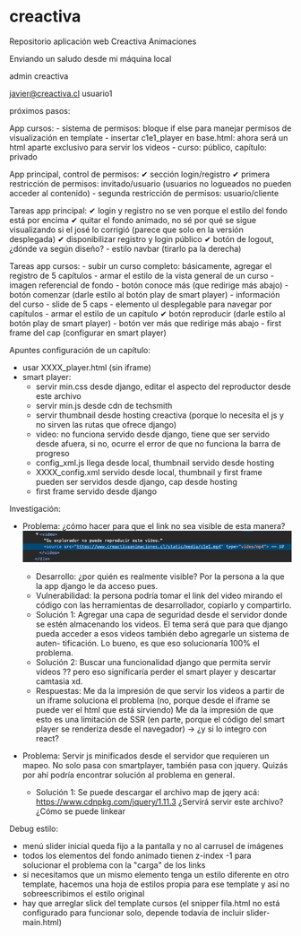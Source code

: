 # creactiva
Repositorio aplicación web Creactiva Animaciones

Enviando un saludo desde mi máquina local

admin
creactiva

javier@creactiva.cl
usuario1

próximos pasos:

App cursos:
    - sistema de permisos: bloque if else para manejar permisos de visualización en template
    - insertar c1e1_player en base.html: ahora será un html aparte exclusivo para servir los videos
    - curso: público, capítulo: privado

App principal, control de permisos:
    ✔ sección login/registro
    ✔ primera restricción de permisos: invitado/usuario (usuarios no logueados no pueden acceder al contenido)
    - segunda restricción de permisos: usuario/cliente

Tareas app principal:
    ✔ login y registro no se ven porque el estilo del fondo está por encima
    ✔ quitar el fondo animado, no sé por qué se sigue visualizando si el josé lo corrigió (parece que  solo
    en la versión desplegada)
    ✔ disponibilizar registro y login público
    ✔ botón de logout, ¿dónde va según diseño?
    - estilo navbar (tirarlo pa la derecha)

Tareas app cursos:
    - subir un curso completo: básicamente, agregar el registro de 5 capítulos
    - armar el estilo de la vista general de un curso
        - imagen referencial de fondo
        - botón conoce más (que redirige más abajo)
        - botón comenzar (darle estilo al botón play de smart player)
        - información del curso
        - slide de 5 caps
        - elemento ul desplegable para navegar por capítulos
    - armar el estilo de un capítulo
        ✔ botón reproducir (darle estilo al botón play de smart player)
        - botón ver más que redirige más abajo
        - first frame del cap (configurar en smart player)


Apuntes configuración de un capítulo:
- usar XXXX_player.html (sin iframe)
- smart player:
    - servir min.css desde django, editar el aspecto del reproductor desde este archivo
    - servir min.js desde cdn de techsmith
    - servir thumbnail desde hosting creactiva (porque lo necesita el js y no sirven las rutas que ofrece
    django)
    - video: no funciona servido desde django, tiene que ser servido desde afuera, si no, ocurre el error
    de que no funciona la barra de progreso
    - config_xml.js llega desde local, thumbnail servido desde hosting
    - XXXX_config.xml servido desde local, thumbnail y first frame pueden ser servidos desde django, cap
    desde hosting
    - first frame servido desde django

Investigación:
- Problema: ¿cómo hacer para que el link no sea visible de esta manera?
![Alt text](debug/debug-link-video.png)
    - Desarrollo: ¿por quién es realmente visible? Por la persona a la que la app django le da acceso pues.
    - Vulnerabilidad: la persona podría tomar el link del video mirando el código con las herramientas de 
    desarrollador, copiarlo y compartirlo.
    - Solución 1: Agregar una capa de seguridad desde el servidor donde se estén almacenando los videos. El
    tema será que para que django pueda acceder a esos videos también debo agregarle un sistema de auten-
    tificación. Lo bueno, es que eso solucionaría 100% el problema.
    - Solución 2: Buscar una funcionalidad django que permita servir videos ?? pero eso significaría perder
    el smart player y descartar camtasia xd.
    - Respuestas: 
        Me da la impresión de que servir los videos a partir de un iframe soluciona el problema (no, porque
        desde el iframe se puede ver el html que está sirviendo)
        Me da la impresión de que esto es una limitación de SSR (en parte, porque el código del smart player
        se renderiza desde el navegador) -> ¿y si lo integro con react?
        
- Problema: Servir js minificados desde el servidor que requieren un mapeo. No solo pasa con smartplayer,
            también pasa con jquery. Quizás por ahí podría encontrar solución al problema en general.
    - Solución 1: Se puede descargar el archivo map de jqery acá: https://www.cdnpkg.com/jquery/1.11.3
    ¿Servirá servir este archivo? ¿Cómo se puede linkear



Debug estilo:
- menú slider inicial queda fijo a la pantalla y no al carrusel de imágenes
- todos los elementos del fondo animado tienen z-index -1 para solucionar el problema con la "carga" de los
links
- si necesitamos que un mismo elemento tenga un estilo diferente en otro template, hacemos una hoja de
estilos propia para ese template y así no sobreescribimos el estilo original
- hay que arreglar slick del template cursos (el snipper fila.html no está configurado para funcionar
solo, depende todavía de incluir slider-main.html)